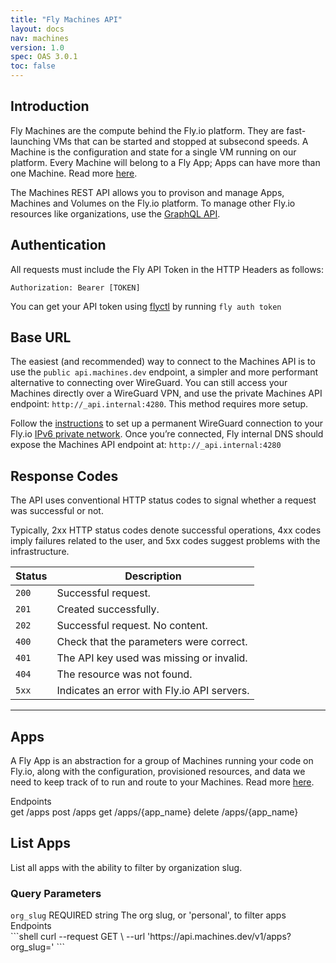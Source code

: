 ```yaml
---
title: "Fly Machines API"
layout: docs
nav: machines
version: 1.0
spec: OAS 3.0.1
toc: false
---
```


## Introduction

Fly Machines are the compute behind the Fly.io platform. They are fast-launching VMs that can be started and stopped at subsecond speeds. A Machine is the configuration and state for a single VM running on our platform. Every Machine will belong to a Fly App; Apps can have more than one Machine. Read more [here](/docs/machines/).

The Machines REST API allows you to provison and manage Apps, Machines and Volumes on the Fly.io platform. To manage other Fly.io resources like organizations, use the [GraphQL API](/docs/networking/custom-domains-with-fly/#graphql-api-notes).

## Authentication

All requests must include the Fly API Token in the HTTP Headers as follows:

```
Authorization: Bearer [TOKEN]
```

You can get your API token using [flyctl](/docs/hands-on/install-flyctl/) by running `fly auth token`

## Base URL

The easiest (and recommended) way to connect to the Machines API is to use the `public api.machines.dev` endpoint, a simpler and more performant alternative to connecting over WireGuard. You can still access your Machines directly over a WireGuard VPN, and use the private Machines API endpoint: `http://_api.internal:4280`. This method requires more setup.

Follow the [instructions](/docs/networking/private-networking/#private-network-vpn) to set up a permanent WireGuard connection to your Fly.io [IPv6 private network](/docs/networking/private-networking/). Once you’re connected, Fly internal DNS should expose the Machines API endpoint at: `http://_api.internal:4280`

## Response Codes

The API uses conventional HTTP status codes to signal whether a request was successful or not.

Typically, 2xx HTTP status codes denote successful operations, 4xx codes imply failures related to the user, and 5xx codes suggest problems with the infrastructure.

| Status | Description                                 |
|--------|---------------------------------------------|
| `200`  | Successful request.                         |
| `201`  | Created successfully.                       |
| `202`  | Successful request. No content.             |
| `400`  | Check that the parameters were correct.     |
| `401`  | The API key used was missing or invalid.    |
| `404`  | The resource was not found.                 |
| `5xx`  | Indicates an error with Fly.io API servers. |

---

## Apps​

<div class="code-section" data-exclude-render>
  <p class="code-description">
    A Fly App is an abstraction for a group of Machines running your code on Fly.io, along with the configuration, provisioned resources, and data we need to keep track of to run and route to your Machines. Read more <a href="/docs/reference/apps/">here</a>.
  </p>
  <div class="endpoints highlight">
    <div class="highlight-header">Endpoints</div>
    <a class="endpoint">
      <span class="get">get</span>
      <span>/apps</span>
    </a>
    <a class="endpoint">
      <span class="post">post</span>
      <span>/apps</span>
    </a>
    <a class="endpoint">
      <span class="get">get</span>
      <span>/apps/{app_name}</span>
    </a>
    <a class="endpoint">
      <span class="delete">delete</span>
      <span>/apps/{app_name}</span>
    </a>
  </div>
</div>

## List Apps

List all apps with the ability to filter by organization slug.

<div class="code-section">
  <div class="left-column">
    <h3>Query Parameters</h3>
    <code>org_slug</code>
    <span>REQUIRED</span>
    <span>string</span>
    The org slug, or 'personal', to filter apps
  </div>
  <div class="highlight">
    <div class="highlight-header">Endpoints</div>
```shell
curl --request GET \
  --url 'https://api.machines.dev/v1/apps?org_slug='
```
    </pre>
  </div>
</div>
